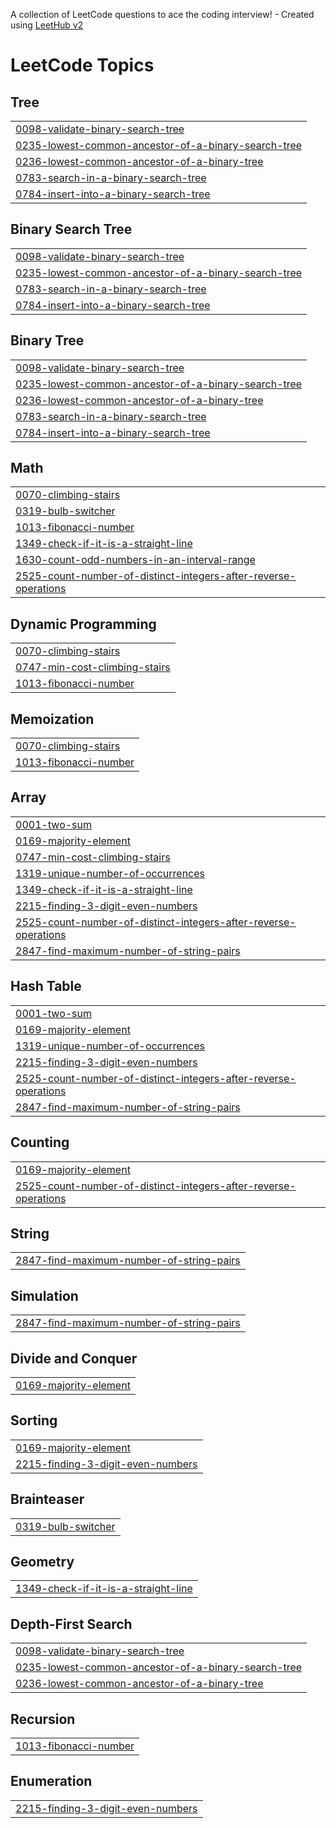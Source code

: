 A collection of LeetCode questions to ace the coding interview! - Created using [LeetHub v2](https://github.com/arunbhardwaj/LeetHub-2.0)
<!---LeetCode Topics Start-->
# LeetCode Topics
## Tree
|  |
| ------- |
| [0098-validate-binary-search-tree](https://github.com/Aditya-git2/DSA/tree/master/0098-validate-binary-search-tree) |
| [0235-lowest-common-ancestor-of-a-binary-search-tree](https://github.com/Aditya-git2/DSA/tree/master/0235-lowest-common-ancestor-of-a-binary-search-tree) |
| [0236-lowest-common-ancestor-of-a-binary-tree](https://github.com/Aditya-git2/DSA/tree/master/0236-lowest-common-ancestor-of-a-binary-tree) |
| [0783-search-in-a-binary-search-tree](https://github.com/Aditya-git2/DSA/tree/master/0783-search-in-a-binary-search-tree) |
| [0784-insert-into-a-binary-search-tree](https://github.com/Aditya-git2/DSA/tree/master/0784-insert-into-a-binary-search-tree) |
## Binary Search Tree
|  |
| ------- |
| [0098-validate-binary-search-tree](https://github.com/Aditya-git2/DSA/tree/master/0098-validate-binary-search-tree) |
| [0235-lowest-common-ancestor-of-a-binary-search-tree](https://github.com/Aditya-git2/DSA/tree/master/0235-lowest-common-ancestor-of-a-binary-search-tree) |
| [0783-search-in-a-binary-search-tree](https://github.com/Aditya-git2/DSA/tree/master/0783-search-in-a-binary-search-tree) |
| [0784-insert-into-a-binary-search-tree](https://github.com/Aditya-git2/DSA/tree/master/0784-insert-into-a-binary-search-tree) |
## Binary Tree
|  |
| ------- |
| [0098-validate-binary-search-tree](https://github.com/Aditya-git2/DSA/tree/master/0098-validate-binary-search-tree) |
| [0235-lowest-common-ancestor-of-a-binary-search-tree](https://github.com/Aditya-git2/DSA/tree/master/0235-lowest-common-ancestor-of-a-binary-search-tree) |
| [0236-lowest-common-ancestor-of-a-binary-tree](https://github.com/Aditya-git2/DSA/tree/master/0236-lowest-common-ancestor-of-a-binary-tree) |
| [0783-search-in-a-binary-search-tree](https://github.com/Aditya-git2/DSA/tree/master/0783-search-in-a-binary-search-tree) |
| [0784-insert-into-a-binary-search-tree](https://github.com/Aditya-git2/DSA/tree/master/0784-insert-into-a-binary-search-tree) |
## Math
|  |
| ------- |
| [0070-climbing-stairs](https://github.com/Aditya-git2/DSA/tree/master/0070-climbing-stairs) |
| [0319-bulb-switcher](https://github.com/Aditya-git2/DSA/tree/master/0319-bulb-switcher) |
| [1013-fibonacci-number](https://github.com/Aditya-git2/DSA/tree/master/1013-fibonacci-number) |
| [1349-check-if-it-is-a-straight-line](https://github.com/Aditya-git2/DSA/tree/master/1349-check-if-it-is-a-straight-line) |
| [1630-count-odd-numbers-in-an-interval-range](https://github.com/Aditya-git2/DSA/tree/master/1630-count-odd-numbers-in-an-interval-range) |
| [2525-count-number-of-distinct-integers-after-reverse-operations](https://github.com/Aditya-git2/DSA/tree/master/2525-count-number-of-distinct-integers-after-reverse-operations) |
## Dynamic Programming
|  |
| ------- |
| [0070-climbing-stairs](https://github.com/Aditya-git2/DSA/tree/master/0070-climbing-stairs) |
| [0747-min-cost-climbing-stairs](https://github.com/Aditya-git2/DSA/tree/master/0747-min-cost-climbing-stairs) |
| [1013-fibonacci-number](https://github.com/Aditya-git2/DSA/tree/master/1013-fibonacci-number) |
## Memoization
|  |
| ------- |
| [0070-climbing-stairs](https://github.com/Aditya-git2/DSA/tree/master/0070-climbing-stairs) |
| [1013-fibonacci-number](https://github.com/Aditya-git2/DSA/tree/master/1013-fibonacci-number) |
## Array
|  |
| ------- |
| [0001-two-sum](https://github.com/Aditya-git2/DSA/tree/master/0001-two-sum) |
| [0169-majority-element](https://github.com/Aditya-git2/DSA/tree/master/0169-majority-element) |
| [0747-min-cost-climbing-stairs](https://github.com/Aditya-git2/DSA/tree/master/0747-min-cost-climbing-stairs) |
| [1319-unique-number-of-occurrences](https://github.com/Aditya-git2/DSA/tree/master/1319-unique-number-of-occurrences) |
| [1349-check-if-it-is-a-straight-line](https://github.com/Aditya-git2/DSA/tree/master/1349-check-if-it-is-a-straight-line) |
| [2215-finding-3-digit-even-numbers](https://github.com/Aditya-git2/DSA/tree/master/2215-finding-3-digit-even-numbers) |
| [2525-count-number-of-distinct-integers-after-reverse-operations](https://github.com/Aditya-git2/DSA/tree/master/2525-count-number-of-distinct-integers-after-reverse-operations) |
| [2847-find-maximum-number-of-string-pairs](https://github.com/Aditya-git2/DSA/tree/master/2847-find-maximum-number-of-string-pairs) |
## Hash Table
|  |
| ------- |
| [0001-two-sum](https://github.com/Aditya-git2/DSA/tree/master/0001-two-sum) |
| [0169-majority-element](https://github.com/Aditya-git2/DSA/tree/master/0169-majority-element) |
| [1319-unique-number-of-occurrences](https://github.com/Aditya-git2/DSA/tree/master/1319-unique-number-of-occurrences) |
| [2215-finding-3-digit-even-numbers](https://github.com/Aditya-git2/DSA/tree/master/2215-finding-3-digit-even-numbers) |
| [2525-count-number-of-distinct-integers-after-reverse-operations](https://github.com/Aditya-git2/DSA/tree/master/2525-count-number-of-distinct-integers-after-reverse-operations) |
| [2847-find-maximum-number-of-string-pairs](https://github.com/Aditya-git2/DSA/tree/master/2847-find-maximum-number-of-string-pairs) |
## Counting
|  |
| ------- |
| [0169-majority-element](https://github.com/Aditya-git2/DSA/tree/master/0169-majority-element) |
| [2525-count-number-of-distinct-integers-after-reverse-operations](https://github.com/Aditya-git2/DSA/tree/master/2525-count-number-of-distinct-integers-after-reverse-operations) |
## String
|  |
| ------- |
| [2847-find-maximum-number-of-string-pairs](https://github.com/Aditya-git2/DSA/tree/master/2847-find-maximum-number-of-string-pairs) |
## Simulation
|  |
| ------- |
| [2847-find-maximum-number-of-string-pairs](https://github.com/Aditya-git2/DSA/tree/master/2847-find-maximum-number-of-string-pairs) |
## Divide and Conquer
|  |
| ------- |
| [0169-majority-element](https://github.com/Aditya-git2/DSA/tree/master/0169-majority-element) |
## Sorting
|  |
| ------- |
| [0169-majority-element](https://github.com/Aditya-git2/DSA/tree/master/0169-majority-element) |
| [2215-finding-3-digit-even-numbers](https://github.com/Aditya-git2/DSA/tree/master/2215-finding-3-digit-even-numbers) |
## Brainteaser
|  |
| ------- |
| [0319-bulb-switcher](https://github.com/Aditya-git2/DSA/tree/master/0319-bulb-switcher) |
## Geometry
|  |
| ------- |
| [1349-check-if-it-is-a-straight-line](https://github.com/Aditya-git2/DSA/tree/master/1349-check-if-it-is-a-straight-line) |
## Depth-First Search
|  |
| ------- |
| [0098-validate-binary-search-tree](https://github.com/Aditya-git2/DSA/tree/master/0098-validate-binary-search-tree) |
| [0235-lowest-common-ancestor-of-a-binary-search-tree](https://github.com/Aditya-git2/DSA/tree/master/0235-lowest-common-ancestor-of-a-binary-search-tree) |
| [0236-lowest-common-ancestor-of-a-binary-tree](https://github.com/Aditya-git2/DSA/tree/master/0236-lowest-common-ancestor-of-a-binary-tree) |
## Recursion
|  |
| ------- |
| [1013-fibonacci-number](https://github.com/Aditya-git2/DSA/tree/master/1013-fibonacci-number) |
## Enumeration
|  |
| ------- |
| [2215-finding-3-digit-even-numbers](https://github.com/Aditya-git2/DSA/tree/master/2215-finding-3-digit-even-numbers) |
<!---LeetCode Topics End-->